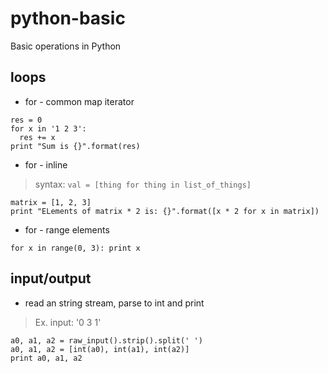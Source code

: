# python-basic

Basic operations in Python


## loops

* for - common map iterator

```
res = 0
for x in '1 2 3':
  res += x
print "Sum is {}".format(res)
```

* for - inline
> syntax: `val = [thing for thing in list_of_things]`
```
matrix = [1, 2, 3]
print "ELements of matrix * 2 is: {}".format([x * 2 for x in matrix])
```

* for - range elements

`for x in range(0, 3): print x`


## input/output

* read an string stream, parse to int and print

> Ex. input: '0 3 1'
```
a0, a1, a2 = raw_input().strip().split(' ')
a0, a1, a2 = [int(a0), int(a1), int(a2)]
print a0, a1, a2
```


